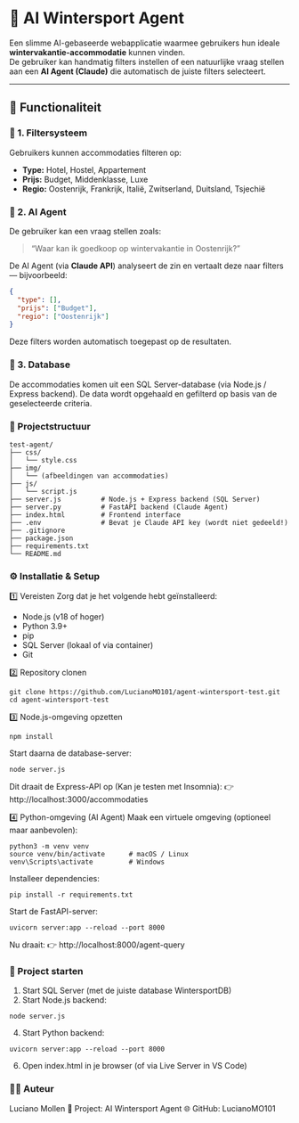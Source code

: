 # 🎿 AI Wintersport Agent

Een slimme AI-gebaseerde webapplicatie waarmee gebruikers hun ideale **wintervakantie-accommodatie** kunnen vinden.  
De gebruiker kan handmatig filters instellen of een natuurlijke vraag stellen aan een **AI Agent (Claude)** die automatisch de juiste filters selecteert.

---

## 🧩 Functionaliteit

### 🔹 1. Filtersysteem
Gebruikers kunnen accommodaties filteren op:
- **Type:** Hotel, Hostel, Appartement  
- **Prijs:** Budget, Middenklasse, Luxe  
- **Regio:** Oostenrijk, Frankrijk, Italië, Zwitserland, Duitsland, Tsjechië  

### 🔹 2. AI Agent
De gebruiker kan een vraag stellen zoals:
> “Waar kan ik goedkoop op wintervakantie in Oostenrijk?”

De AI Agent (via **Claude API**) analyseert de zin en vertaalt deze naar filters  
— bijvoorbeeld:  
```json
{
  "type": [],
  "prijs": ["Budget"],
  "regio": ["Oostenrijk"]
}
```

Deze filters worden automatisch toegepast op de resultaten.

### 🔹 3. Database
De accommodaties komen uit een SQL Server-database (via Node.js / Express backend).
De data wordt opgehaald en gefilterd op basis van de geselecteerde criteria.

### 🧱 Projectstructuur
```
test-agent/
├── css/
│   └── style.css
├── img/
│   └── (afbeeldingen van accommodaties)
├── js/
│   └── script.js
├── server.js          # Node.js + Express backend (SQL Server)
├── server.py          # FastAPI backend (Claude Agent)
├── index.html         # Frontend interface
├── .env               # Bevat je Claude API key (wordt niet gedeeld!)
├── .gitignore
├── package.json
├── requirements.txt
└── README.md
```

### ⚙️ Installatie & Setup
1️⃣ Vereisten
Zorg dat je het volgende hebt geïnstalleerd:
- Node.js (v18 of hoger)
- Python 3.9+
- pip
- SQL Server (lokaal of via container)
- Git

2️⃣ Repository clonen
```
git clone https://github.com/LucianoMO101/agent-wintersport-test.git
cd agent-wintersport-test
```

3️⃣ Node.js-omgeving opzetten
```
npm install
```

Start daarna de database-server:
```
node server.js
```

Dit draait de Express-API op (Kan je testen met Insomnia):
👉 http://localhost:3000/accommodaties

4️⃣ Python-omgeving (AI Agent)
Maak een virtuele omgeving (optioneel maar aanbevolen):
```
python3 -m venv venv
source venv/bin/activate      # macOS / Linux
venv\Scripts\activate         # Windows
```

Installeer dependencies:
```
pip install -r requirements.txt
```

Start de FastAPI-server:
```
uvicorn server:app --reload --port 8000
```

Nu draait:
👉 http://localhost:8000/agent-query

### 🚀 Project starten
1. Start SQL Server (met de juiste database WintersportDB)
2. Start Node.js backend:
```
node server.js
```
4. Start Python backend:
```
uvicorn server:app --reload --port 8000
```
6. Open index.html in je browser
(of via Live Server in VS Code)



### 👨‍💻 Auteur
Luciano Mollen
📍 Project: AI Wintersport Agent
🌐 GitHub: LucianoMO101











